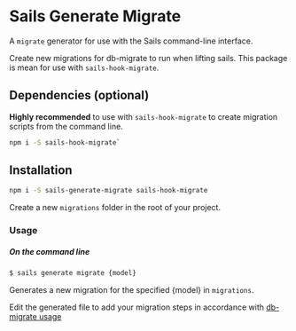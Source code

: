 # Sails Generate Migrate

A `migrate` generator for use with the Sails command-line interface.

Create new migrations for db-migrate to run when lifting sails. This package is mean for use with `sails-hook-migrate`.

## Dependencies (optional)

**Highly recommended** to use with `sails-hook-migrate` to create migration scripts from the command line.

```sh
npm i -S sails-hook-migrate`
```

## Installation

```sh
npm i -S sails-generate-migrate sails-hook-migrate
```

Create a new `migrations` folder in the root of your project.

### Usage

##### On the command line

```sh
$ sails generate migrate {model}
```

Generates a new migration for the specified {model} in `migrations`.

Edit the generated file to add your migration steps in accordance
with [db-migrate usage](https://db-migrate.readthedocs.io/en/latest/Getting%20Started/usage/)
